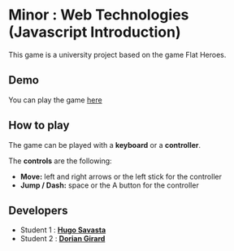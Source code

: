 # Minor : Web Technologies (Javascript Introduction)
This game is a university project based on the game Flat Heroes.

## Demo
You can play the game [here](https://doori4n.github.io/game-minor-javascript/)

## How to play
The game can be played with a **keyboard** or a **controller**.

The **controls** are the following:
- **Move:** left and right arrows or the left stick for the controller
- **Jump / Dash:** space or the A button for the controller 

## Developers
- Student 1 : [**Hugo Savasta**](https://github.com/HugoSavasta)
- Student 2 : [**Dorian Girard**](https://github.com/Doori4N)
